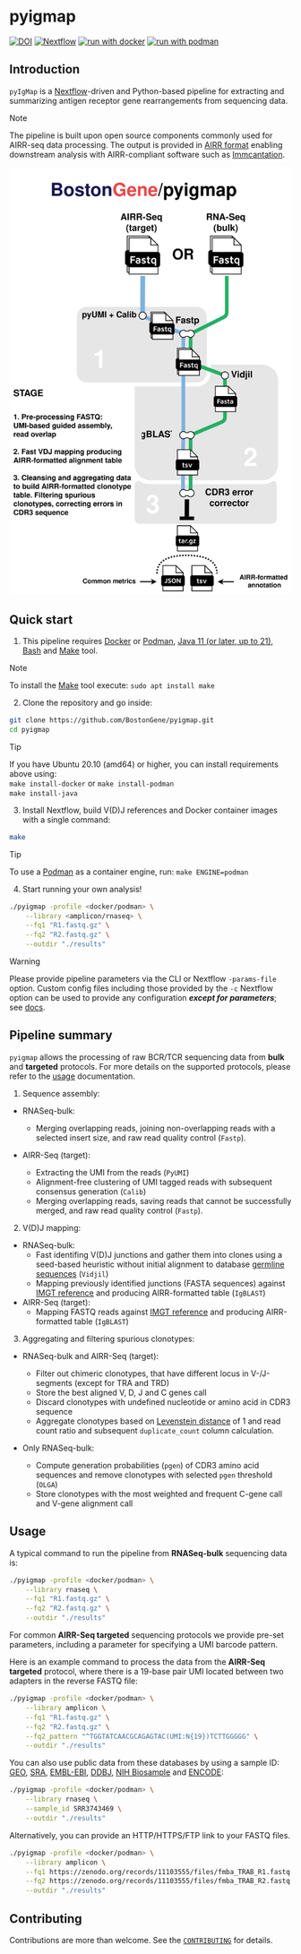 # pyigmap

[![DOI](https://zenodo.org/badge/DOI/10.5281/zenodo.11103554.svg)](https://doi.org/10.5281/zenodo.11103554)
[![Nextflow](https://img.shields.io/badge/nextflow%20DSL2-%E2%89%A524.04.2-23aa62.svg)](https://www.nextflow.io/)
[![run with docker](https://img.shields.io/badge/run%20with-docker-0db7ed?labelColor=000000&logo=docker)](https://www.docker.com/)
[![run with podman](https://img.shields.io/badge/run%20with-podman-892CA0?labelColo=000000&logo=podman)](https://podman.io/)

## Introduction

`pyIgMap` is a [Nextflow](https://github.com/nextflow-io/nextflow)-driven and Python-based pipeline for extracting and summarizing antigen receptor gene rearrangements from sequencing data.

> [!NOTE]
> The pipeline is built upon open source components commonly used for AIRR-seq data processing. The output is provided in [AIRR format](https://docs.airr-community.org/en/stable/) enabling downstream analysis with AIRR-compliant software such as [Immcantation](https://immcantation.readthedocs.io/en/stable/index.html).

<p align="center">
    <img title="Pyigmap Workflow" src="docs/images/pyigmap_workflow.svg">
</p>

## Quick start

1. This pipeline requires [Docker](https://docs.docker.com/engine/install/) or [Podman](https://podman.io/), [Java 11 (or later, up to 21)](http://www.oracle.com/technetwork/java/javase/downloads/index.html), [Bash](https://www.gnu.org/software/bash/) and [Make](https://www.gnu.org/software/make/) tool.

> [!NOTE]
> To install the [Make](https://www.gnu.org/software/make/) tool execute: ```sudo apt install make```

2. Clone the repository and go inside:

```bash
git clone https://github.com/BostonGene/pyigmap.git
cd pyigmap
```
 
> [!TIP]
> If you have Ubuntu 20.10 (amd64) or higher, you can install requirements above using:  
> ```make install-docker``` or ```make install-podman```  
> ```make install-java```

3. Install Nextflow, build V(D)J references and Docker container images with a single command:

```bash
make
```
> [!TIP]
> To use a [Podman](https://podman.io/) as a container engine, run: ```make ENGINE=podman```

4. Start running your own analysis!

```bash
./pyigmap -profile <docker/podman> \
    --library <amplicon/rnaseq> \
    --fq1 "R1.fastq.gz" \
    --fq2 "R2.fastq.gz" \
    --outdir "./results"
```

> [!WARNING]
> Please provide pipeline parameters via the CLI or Nextflow `-params-file` option. Custom config files including those provided by the `-c` Nextflow option can be used to provide any configuration _**except for parameters**_;
> see [docs](https://nf-co.re/usage/configuration#custom-configuration-files).

## Pipeline summary

`pyigmap` allows the processing of raw BCR/TCR sequencing data from **bulk** and **targeted** protocols.
For more details on the supported protocols, please refer to the [usage](#Usage) documentation.

1. Sequence assembly:

* RNASeq-bulk:
  * Merging overlapping reads, joining non-overlapping reads with a selected insert size, and raw read quality control (`Fastp`).

* AIRR-Seq (target):
  * Extracting the UMI from the reads (`PyUMI`)
  * Alignment-free clustering of UMI tagged reads with subsequent consensus generation (`Calib`)
  * Merging overlapping reads, saving reads that cannot be successfully merged, and raw read quality control (`Fastp`).

2. V(D)J mapping:

* RNASeq-bulk:
  * Fast identifing V(D)J junctions and gather them into clones using a seed-based heuristic without initial alignment to database [germline sequences](https://www.vidjil.org/doc/dev-germline/) (`Vidjil`)
  * Mapping previously identified junctions (FASTA sequences) against [IMGT reference](https://www.imgt.org/download/V-QUEST/IMGT_V-QUEST_reference_directory/Homo_sapiens/) and producing AIRR-formatted table (`IgBLAST`)
* AIRR-Seq (target):
  * Mapping FASTQ reads against [IMGT reference](https://www.imgt.org/download/V-QUEST/IMGT_V-QUEST_reference_directory/Homo_sapiens/) and producing AIRR-formatted table (`IgBLAST`)

3. Aggregating and filtering spurious clonotypes:

* RNASeq-bulk and AIRR-Seq (target):
  * Filter out chimeric clonotypes, that have different locus in V-/J-segments (except for TRA and TRD)
  * Store the best aligned V, D, J and C genes call
  * Discard clonotypes with undefined nucleotide or amino acid in CDR3 sequence
  * Aggregate clonotypes based on [Levenstein distance](https://en.wikipedia.org/wiki/Levenshtein_distance) of 1 and read count ratio and subsequent `duplicate_count` column calculation.

* Only RNASeq-bulk:
  * Compute generation probabilities (`pgen`) of CDR3 amino acid sequences and remove clonotypes with selected `pgen` threshold (`OLGA`)
  * Store clonotypes with the most weighted and frequent C-gene call and V-gene alignment call

## Usage

A typical command to run the pipeline from **RNASeq-bulk** sequencing data is:

```bash
./pyigmap -profile <docker/podman> \
    --library rnaseq \
    --fq1 "R1.fastq.gz" \
    --fq2 "R2.fastq.gz" \
    --outdir "./results"
```

For common **AIRR-Seq targeted** sequencing protocols we provide pre-set parameters, including a parameter for specifying a UMI barcode pattern.  

Here is an example command to process the data from the **AIRR-Seq targeted** protocol, where there is a 19-base pair UMI located between two adapters in the reverse FASTQ file:

```bash
./pyigmap -profile <docker/podman> \
    --library amplicon \
    --fq1 "R1.fastq.gz" \
    --fq2 "R2.fastq.gz" \
    --fq2_pattern "^TGGTATCAACGCAGAGTAC(UMI:N{19})TCTTGGGGG" \
    --outdir "./results"
```

You can also use public data from these databases by using a sample ID: [GEO](https://www.ncbi.nlm.nih.gov/geo/), [SRA](https://www.ncbi.nlm.nih.gov/sra), [EMBL-EBI](https://www.ebi.ac.uk/), [DDBJ](https://www.ddbj.nig.ac.jp/index-e.html), [NIH Biosample](https://www.ncbi.nlm.nih.gov/biosample) and [ENCODE](https://www.encodeproject.org/):

```bash
./pyigmap -profile <docker/podman> \
    --library rnaseq \
    --sample_id SRR3743469 \
    --outdir "./results"
```

Alternatively, you can provide an HTTP/HTTPS/FTP link to your FASTQ files.

```bash
./pyigmap -profile <docker/podman> \
    --library amplicon \
    --fq1 https://zenodo.org/records/11103555/files/fmba_TRAB_R1.fastq.gz \
    --fq2 https://zenodo.org/records/11103555/files/fmba_TRAB_R2.fastq.gz \
    --outdir "./results"
```

## Contributing

Contributions are more than welcome. See the [`CONTRIBUTING`](CONTRIBUTING.md) for details.
